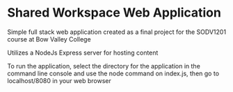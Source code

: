 # Shared Workspace Web Application

Simple full stack web application created as a final project for the SODV1201 course at Bow Valley College

Utilizes a NodeJs Express server for hosting content

To run the application, select the directory for the application in the command line console and use the node command on index.js, then go to localhost/8080 in your web browser
